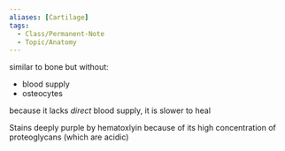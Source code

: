 ```yaml
---
aliases: [Cartilage]
tags:
  - Class/Permanent-Note
  - Topic/Anatomy
---
```


similar to bone but without:
- blood supply
- osteocytes

because it lacks *direct* blood supply, it is slower to heal


Stains deeply purple by hematoxlyin because of its high concentration of proteoglycans (which are acidic)